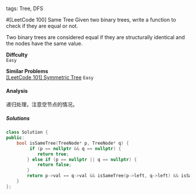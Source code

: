 tags: Tree, DFS


#[LeetCode 100] Same Tree
Given two binary trees, write a function to check if they are equal or not.

Two binary trees are considered equal if they are structurally identical and the nodes have the same value.

**Diffculty**  
`Easy`

**Similar Problems**  
[[LeetCode 101] Symmetric Tree]() `Easy`


#### Analysis
递归处理，注意空节点的情况。

##### Solutions

```cpp
class Solution {
public:
    bool isSameTree(TreeNode* p, TreeNode* q) {
         if (p == nullptr && q == nullptr) {
            return true;
        } else if (p == nullptr || q == nullptr) {
            return false;
        }
        return p->val == q->val && isSameTree(p->left, q->left) && isSameTree(p->right, q->right);
    }
};
```